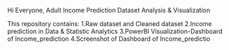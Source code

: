 Hi Everyone,
Adult Income Prediction Dataset Analysis & Visualization

This repository contains:
1.Raw dataset and Cleaned dataset
2.Income prediction in Data & Statistic Analytics
3.PowerBI Visualization-Dashboard of Income_prediction
4.Screenshot of Dashboard of Income_predictio


